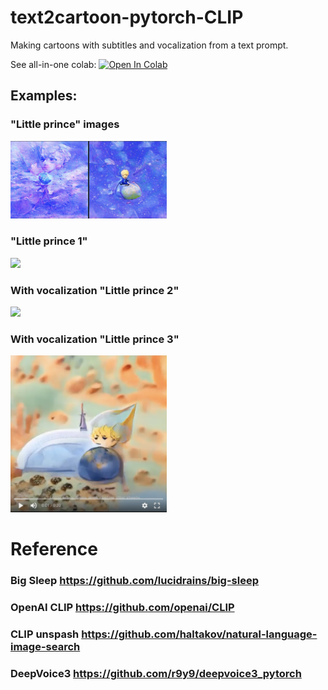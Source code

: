 # text2cartoon-pytorch-CLIP
Making cartoons with subtitles and vocalization from a text prompt. 

See all-in-one colab:
[![Open In Colab](https://colab.research.google.com/assets/colab-badge.svg)](https://colab.research.google.com/drive/1Q4SsxATMKe7XpbGinIlOFoq4r7XNZUYm?usp=sharing)

## Examples:

### "Little prince" images
<img src="https://github.com/ZackPashkin/text2cartoon-pytorch-CLIP/blob/main/examples/Screenshot_20210221-235232_Photos.jpg" width="250"  />


### "Little prince 1"
<img src="https://github.com/ZackPashkin/text2cartoon-pytorch-CLIP/blob/main/examples/little_prince%20(1).gif" width="250"  />


### With vocalization "Little prince 2"
[<img src="https://github.com/ZackPashkin/text2cartoon-pytorch-CLIP.github.io/blob/main/examples/Screenshot%202021-02-23%20at%2002.27.08.png" width="250"/>](https://photos.app.goo.gl/W7rC4GPStXgUGHUk9)


### With vocalization "Little prince 3"

[<img src="https://github.com/ZackPashkin/text2cartoon-pytorch-CLIP/blob/main/examples/Screenshot%202021-02-23%20at%2001.33.34.png" width="250"/>](https://photos.app.goo.gl/DKzGoajGnDgq84eW8)


# Reference
###  Big Sleep https://github.com/lucidrains/big-sleep
### OpenAI CLIP https://github.com/openai/CLIP
### CLIP unspash https://github.com/haltakov/natural-language-image-search
### DeepVoice3 https://github.com/r9y9/deepvoice3_pytorch


